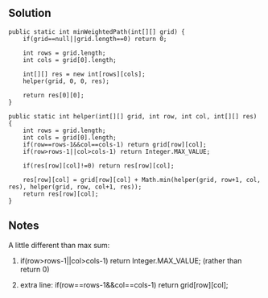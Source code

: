 ## Solution

```
public static int minWeightedPath(int[][] grid) {
    if(grid==null||grid.length==0) return 0;
    
    int rows = grid.length;
    int cols = grid[0].length;
    
    int[][] res = new int[rows][cols];
    helper(grid, 0, 0, res);
    
    return res[0][0];
}

public static int helper(int[][] grid, int row, int col, int[][] res)
{
    int rows = grid.length;
    int cols = grid[0].length;
    if(row==rows-1&&col==cols-1) return grid[row][col];
    if(row>rows-1||col>cols-1) return Integer.MAX_VALUE;
    
    if(res[row][col]!=0) return res[row][col];
    
    res[row][col] = grid[row][col] + Math.min(helper(grid, row+1, col, res), helper(grid, row, col+1, res));
    return res[row][col];
}
```

## Notes
A little different than max sum:

1) if(row>rows-1||col>cols-1) return Integer.MAX_VALUE; (rather than return 0)

2) extra line: if(row==rows-1&&col==cols-1) return grid[row][col];


